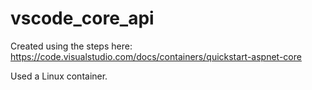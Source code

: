 # vscode_core_api

Created using the steps here: https://code.visualstudio.com/docs/containers/quickstart-aspnet-core

Used a Linux container.
